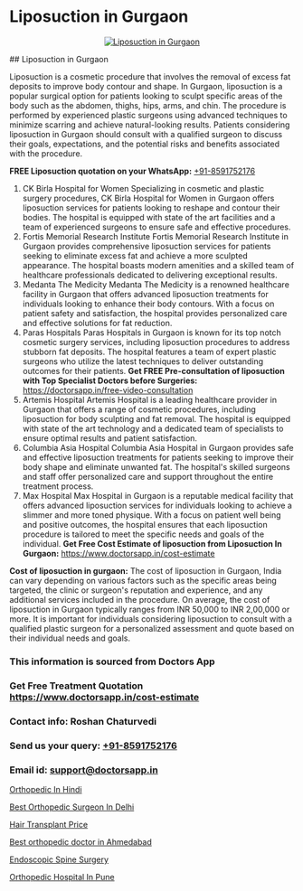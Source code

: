# Liposuction in Gurgaon

<p align="center">
  <a href="https://doctorsapp.co.in/uploads/treatment_image/Risks%20and%20benefits%20of%20liposuction.jpg">
    <img src="https://doctorsapp.co.in/treatment/liposuction" alt="Liposuction in Gurgaon">
  </a>
</p>
## Liposuction in Gurgaon

Liposuction is a cosmetic procedure that involves the removal of excess fat deposits to improve body contour and shape. In Gurgaon, liposuction is a popular surgical option for patients looking to sculpt specific areas of the body such as the abdomen, thighs, hips, arms, and chin. The procedure is performed by experienced plastic surgeons using advanced techniques to minimize scarring and achieve natural-looking results. Patients considering liposuction in Gurgaon should consult with a qualified surgeon to discuss their goals, expectations, and the potential risks and benefits associated with the procedure.

**FREE Liposuction quotation on your WhatsApp:**  [+91-8591752176](https://api.whatsapp.com/send?phone=8591752176)

1) CK Birla Hospital for Women 
Specializing in cosmetic and plastic surgery procedures, CK Birla Hospital for Women in Gurgaon offers liposuction services for patients looking to reshape and contour their bodies. The hospital is equipped with state of the art facilities and a team of experienced surgeons to ensure safe and effective procedures.
2) Fortis Memorial Research Institute 
Fortis Memorial Research Institute in Gurgaon provides comprehensive liposuction services for patients seeking to eliminate excess fat and achieve a more sculpted appearance. The hospital boasts modern amenities and a skilled team of healthcare professionals dedicated to delivering exceptional results.
3) Medanta   The Medicity 
Medanta   The Medicity is a renowned healthcare facility in Gurgaon that offers advanced liposuction treatments for individuals looking to enhance their body contours. With a focus on patient safety and satisfaction, the hospital provides personalized care and effective solutions for fat reduction.
4) Paras Hospitals 
Paras Hospitals in Gurgaon is known for its top notch cosmetic surgery services, including liposuction procedures to address stubborn fat deposits. The hospital features a team of expert plastic surgeons who utilize the latest techniques to deliver outstanding outcomes for their patients.
**Get FREE Pre-consultation of liposuction with Top Specialist Doctors before Surgeries:** https://doctorsapp.in/free-video-consultation
5) Artemis Hospital 
Artemis Hospital is a leading healthcare provider in Gurgaon that offers a range of cosmetic procedures, including liposuction for body sculpting and fat removal. The hospital is equipped with state of the art technology and a dedicated team of specialists to ensure optimal results and patient satisfaction.
6) Columbia Asia Hospital 
Columbia Asia Hospital in Gurgaon provides safe and effective liposuction treatments for patients seeking to improve their body shape and eliminate unwanted fat. The hospital's skilled surgeons and staff offer personalized care and support throughout the entire treatment process.
7) Max Hospital 
Max Hospital in Gurgaon is a reputable medical facility that offers advanced liposuction services for individuals looking to achieve a slimmer and more toned physique. With a focus on patient well being and positive outcomes, the hospital ensures that each liposuction procedure is tailored to meet the specific needs and goals of the individual.
**Get Free Cost Estimate of liposuction from Liposuction In Gurgaon:** https://www.doctorsapp.in/cost-estimate

**Cost of liposuction in gurgaon:**
The cost of liposuction in Gurgaon, India can vary depending on various factors such as the specific areas being targeted, the clinic or surgeon's reputation and experience, and any additional services included in the procedure. On average, the cost of liposuction in Gurgaon typically ranges from INR 50,000 to INR 2,00,000 or more. It is important for individuals considering liposuction to consult with a qualified plastic surgeon for a personalized assessment and quote based on their individual needs and goals.

### This information is sourced from Doctors App 
### Get Free Treatment Quotation https://www.doctorsapp.in/cost-estimate
### Contact info: Roshan Chaturvedi 
### Send us your query: [+91-8591752176](https://api.whatsapp.com/send?phone=8591752176) 
### Email id: support@doctorsapp.in

[Orthopedic In Hindi](https://www.linkedin.com/pulse/orthopedic-hindi-doctorsapp-khulna-3a47e/?lipi=urn%3Ali%3Apage%3Ad_flagship3_publishing_published%3B6s0HL1EnS62Kk1Ppug3b7A%3D%3D)

[Best Orthopedic Surgeon In Delhi](https://www.linkedin.com/pulse/best-orthopedic-surgeon-delhi-meniscus-tear-treatment-bv27e?trackingId=1Pbf%2B4%2F6hcirH204xz6vow%3D%3D&lipi=urn%3Ali%3Apage%3Ad_flagship3_company_admin%3BYMgSyE7iTb6%2BgQ5kQEIvvw%3D%3D)

[Hair Transplant Price](https://medium.com/@vimalrana22/hair-transplant-price-33dfad2110a2)

[Best orthopedic doctor in Ahmedabad](https://medium.com/@manish632504/best-orthopedic-doctor-in-ahmedabad-3091c9eab5cc)

[Endoscopic Spine Surgery](https://doctors-apps.github.io/doctorsapp/endoscopic-spine-surgery)

[Orthopedic Hospital In Pune](https://doctors-apps.github.io/doctorsapp/orthopedic-hospital-in-pune)

